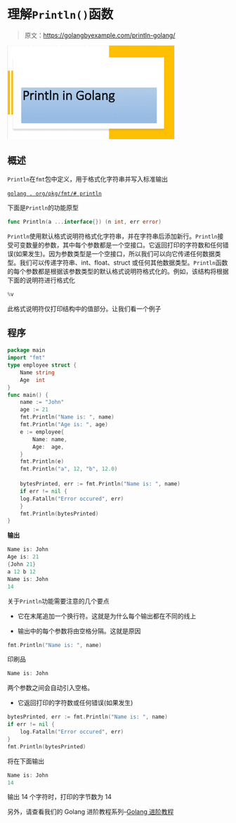 # 理解`Println()`函数

> 原文：<https://golangbyexample.com/println-golang/>

![println](img/5327d9a5221455aba6ab8a7076afdfd2.png)

## **概述**

`Println`在`fmt`包中定义，用于格式化字符串并写入标准输出

[`golang . org/pkg/fmt/# println`](https://golang.org/pkg/fmt/#Println)

下面是`Println`的功能原型

```go
func Println(a ...interface{}) (n int, err error)
```

`Println`使用默认格式说明符格式化字符串，并在字符串后添加新行。`Println`接受可变数量的参数，其中每个参数都是一个空接口。它返回打印的字符数和任何错误(如果发生)。因为参数类型是一个空接口，所以我们可以向它传递任何数据类型。我们可以传递字符串、int、float、struct 或任何其他数据类型。`Println`函数的每个参数都是根据该参数类型的默认格式说明符格式化的。例如，该结构将根据下面的说明符进行格式化

```go
%v
```

此格式说明符仅打印结构中的值部分。让我们看一个例子

## **程序**

```go
package main
import "fmt"
type employee struct {
    Name string
    Age  int
}
func main() {
    name := "John"
    age := 21
    fmt.Println("Name is: ", name)
    fmt.Println("Age is: ", age)
    e := employee{
        Name: name,
        Age:  age,
    }
    fmt.Println(e)
    fmt.Println("a", 12, "b", 12.0)

    bytesPrinted, err := fmt.Println("Name is: ", name)
    if err != nil {
	log.Fatalln("Error occured", err)
    }
    fmt.Println(bytesPrinted)
}
```

**输出**

```go
Name is: John
Age is: 21
{John 21}
a 12 b 12
Name is: John
14
```

关于`Println`功能需要注意的几个要点

*   它在末尾追加一个换行符。这就是为什么每个输出都在不同的线上

*   输出中的每个参数将由空格分隔。这就是原因

```go
fmt.Println("Name is: ", name)
```

印刷品

```go
Name is: John
```

两个参数之间会自动引入空格。

*   它返回打印的字符数或任何错误(如果发生)

```go
bytesPrinted, err := fmt.Println("Name is: ", name)
if err != nil {
    log.Fatalln("Error occured", err)
}
fmt.Println(bytesPrinted)
```

将在下面输出

```go
Name is: John
14
```

输出 14 个字符时，打印的字节数为 14

另外，请查看我们的 Golang 进阶教程系列–[Golang 进阶教程](https://golangbyexample.com/golang-comprehensive-tutorial/)